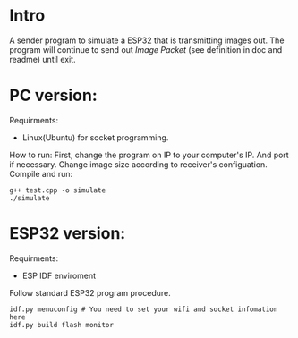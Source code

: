 # Intro
A sender program to simulate a ESP32 that is transmitting images out. The program will continue to send out *Image Packet* (see definition in doc and readme) until exit. 

# PC version:
Requirments:
- Linux(Ubuntu) for socket programming.

How to run:
First, change the program on IP to your computer's IP. And port if necessary. Change image size according to receiver's configuation.
Compile and run:
```
g++ test.cpp -o simulate
./simulate
```

# ESP32 version:
Requirments:
- ESP IDF enviroment 


Follow standard ESP32 program procedure.
```
idf.py menuconfig # You need to set your wifi and socket infomation here
idf.py build flash monitor
```

### 
